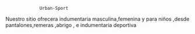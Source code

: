                 Urban-Sport
Nuestro sitio ofrecera indumentaria masculina,femenina y para niños ,desde pantalones,remeras ,abrigo , e indumentaria deportiva
